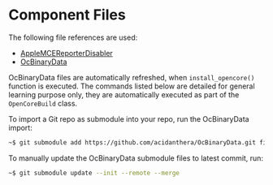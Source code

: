# Component Files

The following file references are used:

- [AppleMCEReporterDisabler](/../../../acidanthera/bugtracker/issues/424#issuecomment-535624313)
- [OcBinaryData](/../../../acidanthera/OcBinaryData)

OcBinaryData files are automatically refreshed, when `install_opencore()` function is executed. The commands listed below are detailed for general learning purpose only, they are automatically executed as part of the `OpenCoreBuild` class.

To import a Git repo as submodule into your repo, run the OcBinaryData import:

```sh
~$ git submodule add https://github.com/acidanthera/OcBinaryData.git files/OcBinaryData
```

To manually update the OcBinaryData submodule files to latest commit, run:

```sh
~$ git submodule update --init --remote --merge
```
